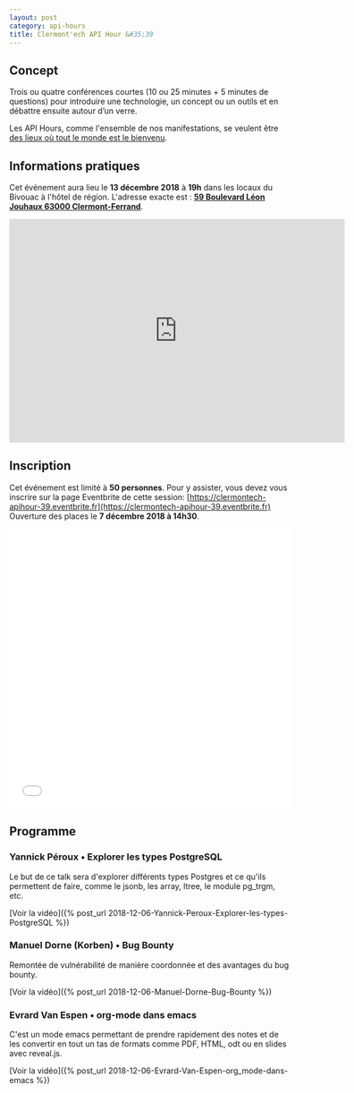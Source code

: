 ```yaml
---
layout: post
category: api-hours
title: Clermont'ech API Hour &#35;39
---
```


## Concept

Trois ou quatre conférences courtes (10 ou 25 minutes + 5 minutes de questions)
pour introduire une technologie, un concept ou un outils et en débattre ensuite
autour d’un verre.

Les API Hours, comme l'ensemble de nos manifestations, se veulent être [des
lieux où tout le monde est le bienvenu](/code-of-conduct.html).



## Informations pratiques

Cet événement aura lieu le **13 décembre 2018** à **19h** dans les locaux du Bivouac
à l'hôtel de région. L'adresse exacte est :
[**59 Boulevard Léon Jouhaux 63000 Clermont-Ferrand**](https://osm.org/go/0AkOKx_14--).

<iframe width="600" height="400" frameborder="0" scrolling="no" marginheight="0" marginwidth="0" src="https://www.openstreetmap.org/export/embed.html?bbox=3.1138730049133305%2C45.79396934299903%2C3.117982149124146%2C45.79611996814522&amp;layer=mapnik&amp;marker=45.7950446659467%2C3.115927577018738" style="border: none"></iframe>

## Inscription

Cet événement est limité à **50 personnes**.  Pour y assister, vous devez vous
inscrire sur la page Eventbrite de cette session: [https://clermontech-apihour-39.eventbrite.fr](https://clermontech-apihour-39.eventbrite.fr)
Ouverture des places le **7 décembre 2018 à 14h30**.


<iframe src="//eventbrite.fr/tickets-external?eid=51705461427&ref=etckt" frameborder="0" height="500" width="100%" vspace="0" hspace="0" marginheight="5" marginwidth="5" scrolling="auto" allowtransparency="true"></iframe>

<br/>

## Programme

### Yannick Péroux • Explorer les types PostgreSQL

Le but de ce talk sera d'explorer différents types Postgres et ce qu'ils permettent de faire, comme le jsonb, les array, ltree, le module pg_trgm, etc.

[Voir la vidéo]({% post_url 2018-12-06-Yannick-Peroux-Explorer-les-types-PostgreSQL %})

### Manuel Dorne (Korben) • Bug Bounty

Remontée de vulnérabilité de manière coordonnée et des avantages du bug bounty.

[Voir la vidéo]({% post_url 2018-12-06-Manuel-Dorne-Bug-Bounty %})

### Evrard Van Espen • org-mode dans emacs

C'est un mode emacs permettant de prendre rapidement des notes et de les convertir en tout un tas de formats comme PDF, HTML, odt ou en slides avec reveal.js.

[Voir la vidéo]({% post_url 2018-12-06-Evrard-Van-Espen-org_mode-dans-emacs %})

